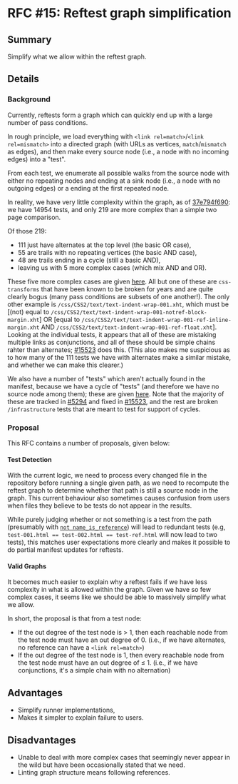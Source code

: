 # RFC #15: Reftest graph simplification

## Summary

Simplify what we allow within the reftest graph.

## Details

### Background

Currently, reftests form a graph which can quickly end up with a large number of pass conditions.

In rough principle, we load everything with `<link rel=match>`/`<link rel=mismatch>` into a directed graph (with URLs as vertices, `match`/`mismatch` as edges), and then make every source node (i.e., a node with no incoming edges) into a "test".

From each test, we enumerate all possible walks from the source node with either no repeating nodes and ending at a sink node (i.e., a node with no outgoing edges) or a ending at the first repeated node.

In reality, we have very little complexity within the graph, as of [37e794f690](https://github.com/web-platform-tests/wpt/tree/37e794f69091ffed1dfa7399a3ef154125fddda9): we have 14954 tests, and only 219 are more complex than a simple two page comparison.

Of those 219:
 * 111 just have alternates at the top level (the basic OR case),
 * 55 are trails with no repeating vertices (the basic AND case),
 * 48 are trails ending in a cycle (still a basic AND),
 * leaving us with 5 more complex cases (which mix AND and OR).
 
These five more complex cases are given [here](https://gist.github.com/gsnedders/7874fe11acd1dc8eaacb7448db8ca690). All but one of these are `css-transforms` that have been known to be broken for years and are quite clearly bogus (many pass conditions are subsets of one another!). The only other example is `/css/CSS2/text/text-indent-wrap-001.xht`, which must be \[(not) equal to `/css/CSS2/text/text-indent-wrap-001-notref-block-margin.xht`] OR \[equal to `/css/CSS2/text/text-indent-wrap-001-ref-inline-margin.xht` AND `/css/CSS2/text/text-indent-wrap-001-ref-float.xht`]. Looking at the individual tests, it appears that all of these are mistaking multiple links as conjunctions, and all of these should be simple chains rahter than alternates; [#15523](https://github.com/web-platform-tests/wpt/pull/15523) does this. (This also makes me suspicious as to how many of the 111 tests we have with alternates make a similar mistake, and whether we can make this clearer.)

We also have a number of "tests" which aren't actually found in the manifest, because we have a cycle of "tests" (and therefore we have no source node among them); these are given [here](https://gist.github.com/gsnedders/ce17e7df69ee89ce471d5a553b826dd2). Note that the majority of these are tracked in [#5294](https://github.com/web-platform-tests/wpt/issues/5492) and fixed in [#15523](https://github.com/web-platform-tests/wpt/pull/15523), and the rest are broken `/infrastructure` tests that are meant to test for support of cycles.

### Proposal

This RFC contains a number of proposals, given below:

#### Test Detection

With the current logic, we need to process every changed file in the repository before running a single given path, as we need to recompute the reftest graph to determine whether that path is still a source node in the graph. This current behaviour also sometimes causes confusion from users when files they believe to be tests do not appear in the results.

While purely judging whether or not something is a test from the path (presumably with [`not name_is_reference`](https://github.com/web-platform-tests/wpt/blob/6111e21ca42dea24a07df1acfbed78769a415b5b/tools/manifest/sourcefile.py#L335)) will lead to redundant tests (e.g, `test-001.html == test-002.html == test-ref.html` will now lead to two tests), this matches user expectations more clearly and makes it possible to do partial manifest updates for reftests.

#### Valid Graphs

It becomes much easier to explain why a reftest fails if we have less complexity in what is allowed within the graph. Given we have so few complex cases, it seems like we should be able to massively simplify what we allow.

In short, the proposal is that from a test node:

 * If the out degree of the test node is > 1, then each reachable node from the test node must have an out degree of 0. (i.e., if we have alternates, no reference can have a `<link rel=match>`)
 * If the out degree of the test node is 1, then every reachable node from the test node must have an out degree of ≤ 1. (i.e., if we have conjunctions, it's a simple chain with no alternation)
 
## Advantages

* Simplify runner implementations,
* Makes it simpler to explain failure to users.

## Disadvantages

* Unable to deal with more complex cases that seemingly never appear in the wild but have been occasionally stated that we need.
* Linting graph structure means following references.
